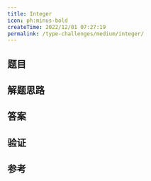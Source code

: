 ```yaml
---
title: Integer
icon: ph:minus-bold
createTime: 2022/12/01 07:27:19
permalink: /type-challenges/medium/integer/
---
```


## 题目

## 解题思路

## 答案

## 验证

## 参考
